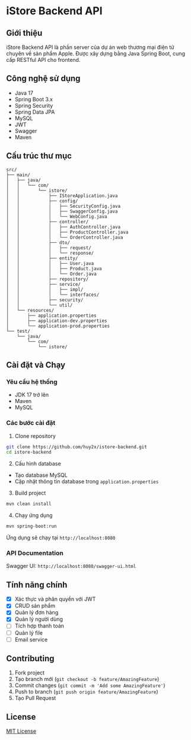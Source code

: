 # iStore Backend API

## Giới thiệu
iStore Backend API là phần server của dự án web thương mại điện tử chuyên về sản phẩm Apple. Được xây dựng bằng Java Spring Boot, cung cấp RESTful API cho frontend.

## Công nghệ sử dụng
- Java 17
- Spring Boot 3.x
- Spring Security
- Spring Data JPA
- MySQL
- JWT
- Swagger
- Maven

## Cấu trúc thư mục
```
src/
├── main/
│   ├── java/
│   │   └── com/
│   │       └── istore/
│   │           ├── IStoreApplication.java
│   │           ├── config/
│   │           │   ├── SecurityConfig.java
│   │           │   ├── SwaggerConfig.java
│   │           │   └── WebConfig.java
│   │           ├── controller/
│   │           │   ├── AuthController.java
│   │           │   ├── ProductController.java
│   │           │   └── OrderController.java
│   │           ├── dto/
│   │           │   ├── request/
│   │           │   └── response/
│   │           ├── entity/
│   │           │   ├── User.java
│   │           │   ├── Product.java
│   │           │   └── Order.java
│   │           ├── repository/
│   │           ├── service/
│   │           │   ├── impl/
│   │           │   └── interfaces/
│   │           ├── security/
│   │           └── util/
│   └── resources/
│       ├── application.properties
│       ├── application-dev.properties
│       └── application-prod.properties
└── test/
    └── java/
        └── com/
            └── istore/
```

## Cài đặt và Chạy

### Yêu cầu hệ thống
- JDK 17 trở lên
- Maven
- MySQL

### Các bước cài đặt

1. Clone repository
```bash
git clone https://github.com/huy2x/istore-backend.git
cd istore-backend
```

2. Cấu hình database
- Tạo database MySQL
- Cập nhật thông tin database trong `application.properties`

3. Build project
```bash
mvn clean install
```

4. Chạy ứng dụng
```bash
mvn spring-boot:run
```

Ứng dụng sẽ chạy tại `http://localhost:8080`

### API Documentation
Swagger UI: `http://localhost:8080/swagger-ui.html`

## Tính năng chính
- [x] Xác thực và phân quyền với JWT
- [x] CRUD sản phẩm
- [x] Quản lý đơn hàng
- [x] Quản lý người dùng
- [ ] Tích hợp thanh toán
- [ ] Quản lý file
- [ ] Email service

## Contributing
1. Fork project
2. Tạo branch mới (`git checkout -b feature/AmazingFeature`)
3. Commit changes (`git commit -m 'Add some AmazingFeature'`)
4. Push to branch (`git push origin feature/AmazingFeature`)
5. Tạo Pull Request

## License
[MIT License](LICENSE)
